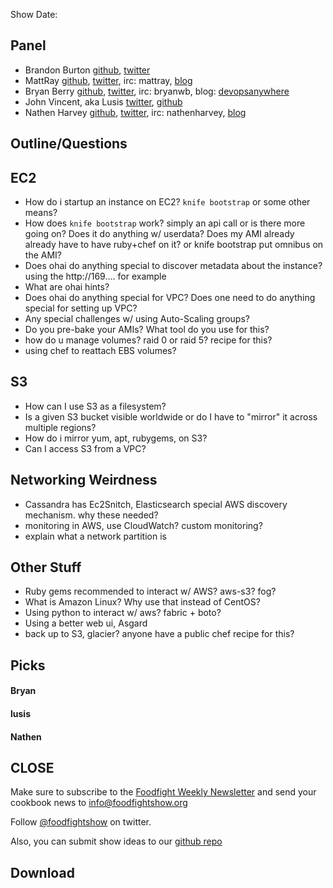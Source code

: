 Show Date:  

Panel<a name="panel"></a>
-----

* Brandon Burton [github](http://github.com/solarce), [twitter](https://twitter.com/solarce)
* MattRay [github](http://github.com/mattray), [twitter](http://twitter.com/mattray), irc: mattray, [blog](http://www.leastresistance.net/)
* Bryan Berry [github](http://github.com/bryanwb), [twitter](http://twitter.com/bryanwb), irc: bryanwb, blog: [devopsanywhere](http://devopsanywhere.blogspot.com)
* John Vincent, aka Lusis [twitter](https://twitter.com/#!/lusis), [github](https://github.com/lusis)
* Nathen Harvey [github](http://github.com/nathenharvey), [twitter](http://twitter.com/nathenharvey), irc: nathenharvey, [blog](http://nathenharvey.com)


Outline/Questions
-----------------

EC2
---

* How do i startup an instance on EC2? `knife bootstrap` or some other means?
* How does `knife bootstrap` work? simply an api call or is there more going on? Does it do anything w/ userdata? Does my AMI already 
already have to have ruby+chef on it? or knife bootstrap put omnibus on the AMI?
* Does ohai do anything special to discover metadata about the instance? using the http://169.... for example
* What are ohai hints?
* Does ohai do anything special for VPC? Does one need to do anything special for setting up VPC?
* Any special challenges w/ using Auto-Scaling groups?
* Do you pre-bake your AMIs? What tool do you use for this?
* how do u manage volumes? raid 0 or raid 5? recipe for this?
* using chef to reattach EBS volumes?

S3
---

* How can I use S3 as a filesystem?
* Is a given S3 bucket visible worldwide or do I have to "mirror" it across multiple regions?
* How do i mirror yum, apt, rubygems, on S3?
* Can I access S3 from a VPC?

Networking Weirdness
-------------------

* Cassandra has Ec2Snitch, Elasticsearch special AWS discovery mechanism. why these needed?
* monitoring in AWS, use CloudWatch? custom monitoring?
* explain what a network partition is


Other Stuff
-----------

* Ruby gems recommended to interact w/ AWS? aws-s3? fog?
* What is Amazon Linux? Why use that instead of CentOS?
* Using python to interact w/ aws? fabric + boto?
* Using a better web ui, Asgard
* back up to S3, glacier? anyone have a public chef recipe for this?


Picks<a name="picks"></a>
-----

#### Bryan  

#### lusis  

#### Nathen  



CLOSE
-----

Make sure to subscribe to the [Foodfight Weekly Newsletter](http://bit.ly/ffsmail) and send your cookbook
news to info@foodfightshow.org

Follow [@foodfightshow](http://twitter.com/foodfightshow) on twitter.

Also, you can submit show ideas to our [github repo](https://github.com/foodfight/showz)



Download
--------
